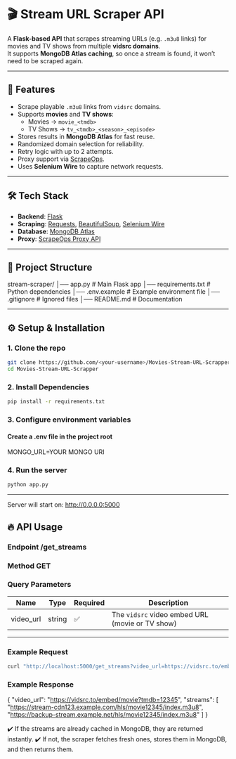 # 🎬 Stream URL Scraper API

A **Flask-based API** that scrapes streaming URLs (e.g. `.m3u8` links) for movies and TV shows from multiple **vidsrc domains**.  
It supports **MongoDB Atlas caching**, so once a stream is found, it won’t need to be scraped again.

---

## 🚀 Features
- Scrape playable `.m3u8` links from `vidsrc` domains.
- Supports **movies** and **TV shows**:
  - Movies → `movie_<tmdb>`  
  - TV Shows → `tv_<tmdb>_<season>_<episode>`
- Stores results in **MongoDB Atlas** for fast reuse.
- Randomized domain selection for reliability.
- Retry logic with up to 2 attempts.
- Proxy support via [ScrapeOps](https://scrapeops.io/).
- Uses **Selenium Wire** to capture network requests.

---

## 🛠️ Tech Stack
- **Backend**: [Flask](https://flask.palletsprojects.com/)  
- **Scraping**: [Requests](https://requests.readthedocs.io/), [BeautifulSoup](https://www.crummy.com/software/BeautifulSoup/), [Selenium Wire](https://github.com/wkeeling/selenium-wire)  
- **Database**: [MongoDB Atlas](https://www.mongodb.com/atlas)  
- **Proxy**: [ScrapeOps Proxy API](https://scrapeops.io/)  

---

## 📂 Project Structure
stream-scraper/
│── app.py # Main Flask app
│── requirements.txt # Python dependencies
│── .env.example # Example environment file
│── .gitignore # Ignored files
│── README.md # Documentation

---

## ⚙️ Setup & Installation

### 1. Clone the repo
```bash
git clone https://github.com/<your-username>/Movies-Stream-URL-Scrapper.git
cd Movies-Stream-URL-Scrapper
```

### 2. Install Dependencies
```bash
pip install -r requirements.txt
```

### 3. Configure environment variables
#### Create a .env file in the project root
MONGO_URL=YOUR MONGO URI

### 4. Run the server
```bash
python app.py
```

---

Server will start on: http://0.0.0.0:5000

## 🔥 API Usage

### Endpoint /get_streams

### Method GET

### Query Parameters
| Name       | Type   | Required | Description                          |
|------------|--------|----------|--------------------------------------|
| video_url  | string | ✅        | The `vidsrc` video embed URL (movie or TV show) |

---

### Example Request
```bash
curl "http://localhost:5000/get_streams?video_url=https://vidsrc.to/embed/movie?tmdb=12345"
```
### Example Response
{
  "video_url": "https://vidsrc.to/embed/movie?tmdb=12345",
  "streams": [
    "https://stream-cdn123.example.com/hls/movie12345/index.m3u8",
    "https://backup-stream.example.net/hls/movie12345/index.m3u8"
  ]
}

✔️ If the streams are already cached in MongoDB, they are returned instantly.
✔️ If not, the scraper fetches fresh ones, stores them in MongoDB, and then returns them.

